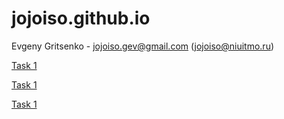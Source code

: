 # jojoiso.github.io
Evgeny Gritsenko - jojoiso.gev@gmail.com (jojoiso@niuitmo.ru)

<p>
  <a href="https://jojoiso.github.io/hw1/hw1.html" rel="nofollow">Task 1</a>
</p>

<p>
  <a href="https://jojoiso.github.io/hw2/hw2.html" rel="nofollow">Task 1</a>
</p>

<p>
  <a href="https://jojoiso.github.io/hw3/hw3.html" rel="nofollow">Task 1</a>
</p>
